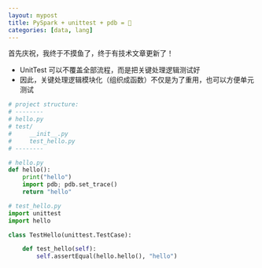 ```yaml
---
layout: mypost
title: PySpark + unittest + pdb = 🚀
categories: [data, lang]
---
```


首先庆祝，我终于不摸鱼了，终于有技术文章更新了！

- UnitTest 可以不覆盖全部流程，而是把关键处理逻辑测试好
- 因此，关键处理逻辑模块化（组织成函数）不仅是为了重用，也可以方便单元测试

```py
# project structure:
# --------
# hello.py
# test/
#     __init__.py
#     test_hello.py
# --------

# hello.py
def hello():
    print("hello")
    import pdb; pdb.set_trace()
    return "hello"

# test_hello.py
import unittest
import hello

class TestHello(unittest.TestCase):

    def test_hello(self):
        self.assertEqual(hello.hello(), "hello")
```